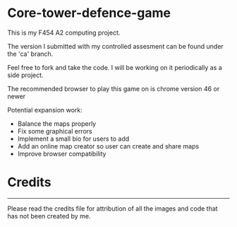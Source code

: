 # Core-tower-defence-game
This is my F454 A2 computing project. 


The version I submitted with my controlled assesment can be found under the 'ca' branch.

Feel free to fork and take the code. I will be working on it periodically as a side project.

The recommended browser to play this game on is chrome version 46 or newer

Potential expansion work:

- Balance the maps properly
- Fix some graphical errors
- Implement a small bio for users to add
- Add an online map creator so user can create and share maps
- Improve browser compatibility


# Credits
----
Please read the credits file for attribution of all the images and code that has not been created by me.
